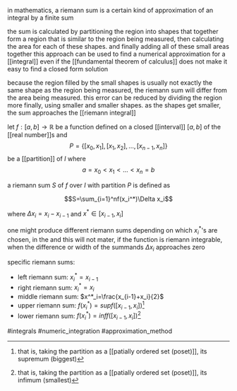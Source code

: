 in mathematics, a riemann sum is a certain kind of approximation of an integral by a finite sum

the sum is calculated by partitioning the region into shapes that together form a region that is similar to the region being measured, then calculating the area for each of these shapes. and finally adding all of these small areas together
this approach can be used to find a numerical approximation for a [[integral]] even if the [[fundamental theorem of calculus]] does not make it easy to find a closed form solution

because the region filled by the small shapes is usually not exactly the same shape as the region being measured, the riemann sum will differ from the area being measured. 
this error can be reduced by dividing the region more finally, using smaller and smaller shapes. as the shapes get smaller, the sum approaches the [[riemann integral]]

let $f:[a,b]\to \mathbb{R}$ be a function defined on a closed [[interval]] $[a,b]$ of the [[real number]]s and
$$P=\{[x_0,x_1],[x_1,x_2],\ldots ,[x_{n-1},x_n]\}$$
be a [[partition]] of $I$ where
$$a=x_0<x_1< \ldots <x_n=b$$

a riemann sum $S$ of $f$ over $I$ with partition $P$ is defined as 

$$S=\sum_{i=1}^nf(x_i^*)\Delta x_i$$

where $\Delta x_i = x_i-x_{i-1}$ and $x^* \in  [x_{i-1},x_i]$

one might produce different riemann sums depending on which $x^*_i$'s are chosen, in the and this will not mater, if the function is riemann integrable, when the difference or width of the summands $\Delta x_i$ approaches zero

specific riemann sums:
- left riemann sum: $x^*_i=x_{i-1}$
- right riemann sum: $x^*_i=x_{i}$
- middle riemann sum: $x^*_i=\frac{x_{i-1}+x_i}{2}$
- upper riemann sum: $f(x^*_i)=sup f([x_{i-1},x_i])$[^1]
- lower riemann sum: $f(x^*_i)=inf f([x_{i-1},x_i])$[^2]


[^1]:that is, taking the partition as a [[patially ordered set (poset)]], its supremum (biggest)
[^2]:that is, taking the partition as a [[patially ordered set (poset)]], its infimum (smallest)

#integrals
#numeric_integration
#approximation_method 